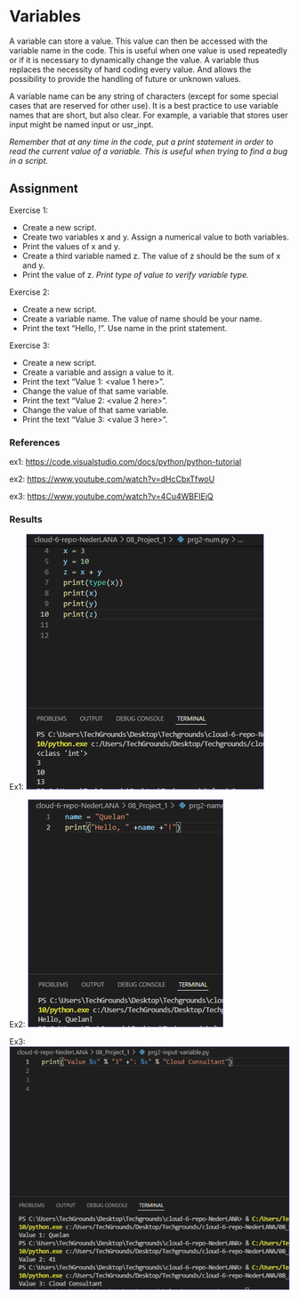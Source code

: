 # Variables

A variable can store a value. This value can then be accessed with the variable name in the code. This is useful when one value is used repeatedly or if it is necessary to dynamically change the value.
A variable thus replaces the necessity of hard coding every value. And allows the possibility to provide the handling of future or unknown values.

A variable name can be any string of characters (except for some special cases that are reserved for other use). It is a best practice to use variable names that are short, but also clear. For example, a variable that stores user input might be named input or usr_inpt.

*Remember that at any time in the code, put a print statement in order to read the current value of a variable. This is useful when trying to find a bug in a script.*

## Assignment
Exercise 1:
- Create a new script.
- Create two variables x and y. Assign a numerical value to both variables.
- Print the values of x and y.
- Create a third variable named z. The value of z should be the sum of x and y.
- Print the value of z.
*Print type of value to verify variable type.*

Exercise 2:
- Create a new script.
- Create a variable name. The value of name should be your name.
- Print the text “Hello, <your name here>!”. Use name in the print statement.

Exercise 3:
- Create a new script.
- Create a variable and assign a value to it.
- Print the text “Value 1: <value 1 here>”.
- Change the value of that same variable.
- Print the text “Value 2: <value 2 here>”.
- Change the value of that same variable.
- Print the text “Value 3: <value 3 here>”.

### References
ex1:
https://code.visualstudio.com/docs/python/python-tutorial

ex2:
https://www.youtube.com/watch?v=dHcCbxTfwoU

ex3: 
https://www.youtube.com/watch?v=4Cu4WBFIEjQ


### Results

Ex1:
![](../00_includes/wk08/2-ex1-xyz.png)

Ex2:
![](../00_includes/wk08/2-ex2-name.png)

Ex3: 
![](../00_includes/wk08/2-ex3-input.png)